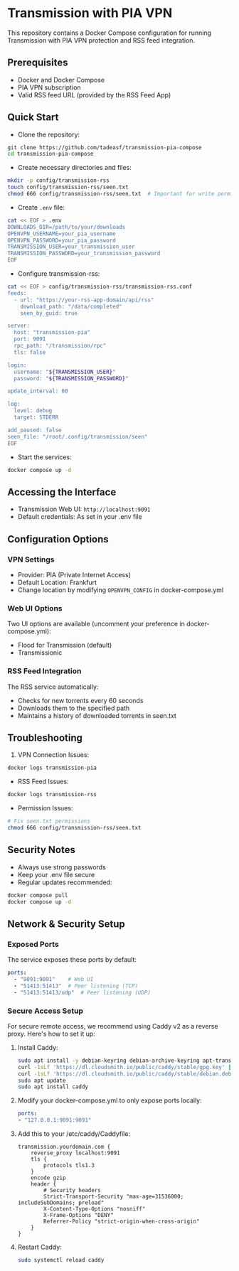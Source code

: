 # Transmission with PIA VPN

This repository contains a Docker Compose configuration for running Transmission with PIA VPN protection and RSS feed integration.

## Prerequisites

- Docker and Docker Compose
- PIA VPN subscription
- Valid RSS feed URL (provided by the RSS Feed App)

## Quick Start

- Clone the repository:

```bash
git clone https://github.com/tadeasf/transmission-pia-compose
cd transmission-pia-compose
```

- Create necessary directories and files:

```bash
mkdir -p config/transmission-rss
touch config/transmission-rss/seen.txt
chmod 666 config/transmission-rss/seen.txt  # Important for write permissions
```

- Create `.env` file:

```bash
cat << EOF > .env
DOWNLOADS_DIR=/path/to/your/downloads
OPENVPN_USERNAME=your_pia_username
OPENVPN_PASSWORD=your_pia_password
TRANSMISSION_USER=your_transmission_user
TRANSMISSION_PASSWORD=your_transmission_password
EOF
```

- Configure transmission-rss:

```bash
cat << EOF > config/transmission-rss/transmission-rss.conf
feeds:
  - url: "https://your-rss-app-domain/api/rss"
    download_path: "/data/completed"
    seen_by_guid: true

server:
  host: "transmission-pia"
  port: 9091
  rpc_path: "/transmission/rpc"
  tls: false

login:
  username: "${TRANSMISSION_USER}"
  password: "${TRANSMISSION_PASSWORD}"

update_interval: 60

log:
  level: debug
  target: STDERR

add_paused: false
seen_file: "/root/.config/transmission/seen"
EOF
```

- Start the services:

```bash
docker compose up -d
```

## Accessing the Interface

- Transmission Web UI: `http://localhost:9091`
- Default credentials: As set in your .env file

## Configuration Options

### VPN Settings

- Provider: PIA (Private Internet Access)
- Default Location: Frankfurt
- Change location by modifying `OPENVPN_CONFIG` in docker-compose.yml

### Web UI Options

Two UI options are available (uncomment your preference in docker-compose.yml):

- Flood for Transmission (default)
- Transmissionic

### RSS Feed Integration

The RSS service automatically:

- Checks for new torrents every 60 seconds
- Downloads them to the specified path
- Maintains a history of downloaded torrents in seen.txt

## Troubleshooting

1. VPN Connection Issues:

```bash
docker logs transmission-pia
```

- RSS Feed Issues:

```bash
docker logs transmission-rss
```

- Permission Issues:

```bash
# Fix seen.txt permissions
chmod 666 config/transmission-rss/seen.txt
```

## Security Notes

- Always use strong passwords
- Keep your .env file secure
- Regular updates recommended:

```bash
docker compose pull
docker compose up -d
```

## Network & Security Setup

### Exposed Ports

The service exposes these ports by default:

```yaml
ports:
  - "9091:9091"    # Web UI
  - "51413:51413"  # Peer listening (TCP)
  - "51413:51413/udp"  # Peer listening (UDP)
```

### Secure Access Setup

For secure remote access, we recommend using Caddy v2 as a reverse proxy. Here's how to set it up:

1. Install Caddy:

    ```bash
    sudo apt install -y debian-keyring debian-archive-keyring apt-transport-https
    curl -1sLf 'https://dl.cloudsmith.io/public/caddy/stable/gpg.key' | sudo gpg --dearmor -o /usr/share/keyrings/caddy-stable-archive-keyring.gpg
    curl -1sLf 'https://dl.cloudsmith.io/public/caddy/stable/debian.deb.txt' | sudo tee /etc/apt/sources.list.d/caddy-stable.list
    sudo apt update
    sudo apt install caddy
    ```

2. Modify your docker-compose.yml to only expose ports locally:

    ```yaml
    ports:
    - "127.0.0.1:9091:9091"
    ```

3. Add this to your /etc/caddy/Caddyfile:

    ```caddyfile
    transmission.yourdomain.com {
        reverse_proxy localhost:9091
        tls {
            protocols tls1.3
        }
        encode gzip
        header {
            # Security headers
            Strict-Transport-Security "max-age=31536000; includeSubDomains; preload"
            X-Content-Type-Options "nosniff"
            X-Frame-Options "DENY"
            Referrer-Policy "strict-origin-when-cross-origin"
        }
    }
    ```

4. Restart Caddy:

    ```bash
    sudo systemctl reload caddy
    ```
